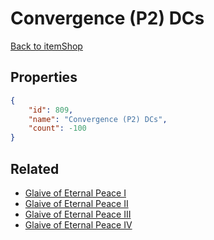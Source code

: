 # Convergence (P2) DCs

<no description available>

[Back to itemShop](../item-shops.md)

## Properties

```json
{
    "id": 809,
    "name": "Convergence (P2) DCs",
    "count": -100
}
```

## Related

- [Glaive of Eternal Peace I](../items/21927-glaive-of-eternal-peace-i.md)
- [Glaive of Eternal Peace II](../items/21928-glaive-of-eternal-peace-ii.md)
- [Glaive of Eternal Peace III](../items/21929-glaive-of-eternal-peace-iii.md)
- [Glaive of Eternal Peace IV](../items/21930-glaive-of-eternal-peace-iv.md)

